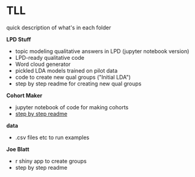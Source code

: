 # TLL

quick description of what's in each folder

**LPD Stuff**

- topic modeling qualitative answers in LPD (jupyter notebook version)
- LPD-ready qualitative code
- Word cloud generator
- pickled LDA models trained on pilot data
- code to create new qual groups ("Initial LDA")
- step by step readme for creating new qual groups

**Cohort Maker**

- jupyter notebook of code for making cohorts
- [step by step readme](Cohort%20Maker/HPL%20Cohort%20Creation%20Tool%20Instructions.pdf)

**data**

- .csv files etc to run examples

**Joe Blatt**

- r shiny app to create groups
- step by step readme

